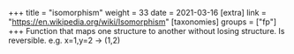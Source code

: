 +++
title = "isomorphism"
weight = 33
date = 2021-03-16
[extra]
link = "https://en.wikipedia.org/wiki/Isomorphism"
[taxonomies]
groups = ["fp"]
+++
Function that maps one structure to another without losing structure. Is reversible. e.g. x=1,y=2 -> (1,2)

